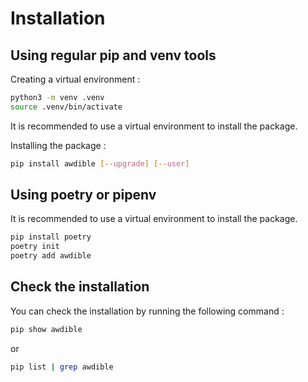 # Installation


## Using regular pip and venv tools

Creating a virtual environment :

```bash
python3 -m venv .venv
source .venv/bin/activate
```

It is recommended to use a virtual environment to install the package.

Installing the package :

```bash
pip install awdible [--upgrade] [--user]

```

## Using poetry or pipenv

It is recommended to use a virtual environment to install the package.

```bash
pip install poetry
poetry init
poetry add awdible
```



## Check the installation

You can check the installation by running the following command :

```bash
pip show awdible
```

or

```bash
pip list | grep awdible
```
